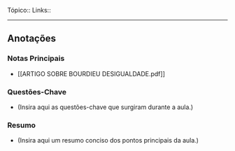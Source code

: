Tópico::
Links::

---

## Anotações

### Notas Principais

- [[ARTIGO SOBRE BOURDIEU DESIGUALDADE.pdf]]

### Questões-Chave

- (Insira aqui as questões-chave que surgiram durante a aula.)

### Resumo

- (Insira aqui um resumo conciso dos pontos principais da aula.)

